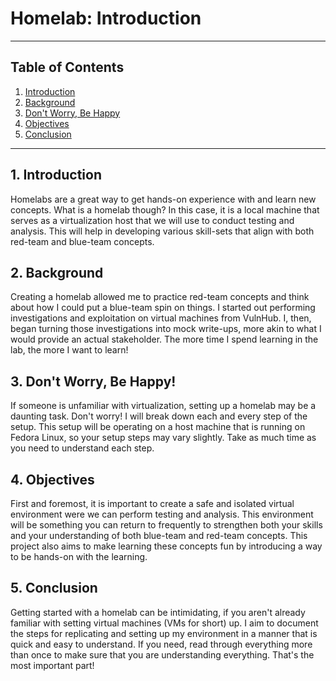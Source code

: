 # Homelab: Introduction

---

## Table of Contents
1. [Introduction](#introduction)
2. [Background](#background)
3. [Don't Worry, Be Happy](#dont-worry-be-happy)
4. [Objectives](#objectives)
5. [Conclusion](#conclusion)

---

## 1. Introduction <a name="introduction"></a>

Homelabs are a great way to get hands-on experience with and learn new concepts. What is a homelab though? In this case, it is a local machine that serves as a virtualization host that we will use to conduct testing and analysis. This will help in developing various skill-sets that align with both red-team and blue-team concepts.

## 2. Background <a name="background"></a>

Creating a homelab allowed me to practice red-team concepts and think about how I could put a blue-team spin on things. I started out performing investigations and exploitation on virtual machines from VulnHub. I, then, began turning those investigations into mock write-ups, more akin to what I would provide an actual stakeholder. The more time I spend learning in the lab, the more I want to learn! 

## 3. Don't Worry, Be Happy! <a name="problem-statement"></a>

If someone is unfamiliar with virtualization, setting up a homelab may be a daunting task. Don't worry! I will break down each and every step of the setup. This setup will be operating on a host machine that is running on Fedora Linux, so your setup steps may vary slightly. Take as much time as you need to understand each step.

## 4. Objectives <a name="objectives"></a>

First and foremost, it is important to create a safe and isolated virtual environment were we can perform testing and analysis. This environment will be something you can return to frequently to strengthen both your skills and your understanding of both blue-team and red-team concepts. This project also aims to make learning these concepts fun by introducing a way to be hands-on with the learning.

## 5. Conclusion <a name="conclusion"></a>

Getting started with a homelab can be intimidating, if you aren't already familiar with setting virtual machines (VMs for short) up. I aim to document the steps for replicating and setting up my environment in a manner that is quick and easy to understand. If you need, read through everything more than once to make sure that you are understanding everything. That's the most important part!


